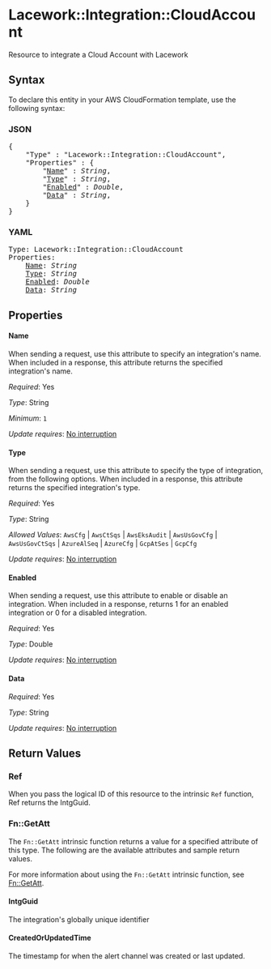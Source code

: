 # Lacework::Integration::CloudAccount

Resource to integrate a Cloud Account with Lacework

## Syntax

To declare this entity in your AWS CloudFormation template, use the following syntax:

### JSON

<pre>
{
    "Type" : "Lacework::Integration::CloudAccount",
    "Properties" : {
        "<a href="#name" title="Name">Name</a>" : <i>String</i>,
        "<a href="#type" title="Type">Type</a>" : <i>String</i>,
        "<a href="#enabled" title="Enabled">Enabled</a>" : <i>Double</i>,
        "<a href="#data" title="Data">Data</a>" : <i>String</i>,
    }
}
</pre>

### YAML

<pre>
Type: Lacework::Integration::CloudAccount
Properties:
    <a href="#name" title="Name">Name</a>: <i>String</i>
    <a href="#type" title="Type">Type</a>: <i>String</i>
    <a href="#enabled" title="Enabled">Enabled</a>: <i>Double</i>
    <a href="#data" title="Data">Data</a>: <i>String</i>
</pre>

## Properties

#### Name

When sending a request, use this attribute to specify an integration's name. When included in a response, this attribute returns the specified integration's name.

_Required_: Yes

_Type_: String

_Minimum_: <code>1</code>

_Update requires_: [No interruption](https://docs.aws.amazon.com/AWSCloudFormation/latest/UserGuide/using-cfn-updating-stacks-update-behaviors.html#update-no-interrupt)

#### Type

When sending a request, use this attribute to specify the type of integration, from the following options. When included in a response, this attribute returns the specified integration's type.

_Required_: Yes

_Type_: String

_Allowed Values_: <code>AwsCfg</code> | <code>AwsCtSqs</code> | <code>AwsEksAudit</code> | <code>AwsUsGovCfg</code> | <code>AwsUsGovCtSqs</code> | <code>AzureAlSeq</code> | <code>AzureCfg</code> | <code>GcpAtSes</code> | <code>GcpCfg</code>

_Update requires_: [No interruption](https://docs.aws.amazon.com/AWSCloudFormation/latest/UserGuide/using-cfn-updating-stacks-update-behaviors.html#update-no-interrupt)

#### Enabled

When sending a request, use this attribute to enable or disable an integration. When included in a response, returns 1 for an enabled integration or 0 for a disabled integration.

_Required_: Yes

_Type_: Double

_Update requires_: [No interruption](https://docs.aws.amazon.com/AWSCloudFormation/latest/UserGuide/using-cfn-updating-stacks-update-behaviors.html#update-no-interrupt)

#### Data

_Required_: Yes

_Type_: String

_Update requires_: [No interruption](https://docs.aws.amazon.com/AWSCloudFormation/latest/UserGuide/using-cfn-updating-stacks-update-behaviors.html#update-no-interrupt)

## Return Values

### Ref

When you pass the logical ID of this resource to the intrinsic `Ref` function, Ref returns the IntgGuid.

### Fn::GetAtt

The `Fn::GetAtt` intrinsic function returns a value for a specified attribute of this type. The following are the available attributes and sample return values.

For more information about using the `Fn::GetAtt` intrinsic function, see [Fn::GetAtt](https://docs.aws.amazon.com/AWSCloudFormation/latest/UserGuide/intrinsic-function-reference-getatt.html).

#### IntgGuid

The integration's globally unique identifier

#### CreatedOrUpdatedTime

The timestamp for when the alert channel was created or last updated.

